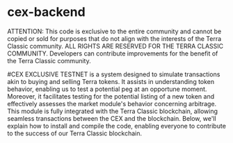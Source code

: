 # cex-backend

ATTENTION: This code is exclusive to the entire community and cannot be copied or sold for purposes that do not align with the interests of the Terra Classic community. ALL RIGHTS ARE RESERVED FOR THE TERRA CLASSIC COMMUNITY. Developers can contribute improvements for the benefit of the Terra Classic community.

#CEX EXCLUSIVE TESTNET is a system designed to simulate transactions akin to buying and selling Terra tokens. It assists in understanding token behavior, enabling us to test a potential peg at an opportune moment. Moreover, it facilitates testing for the potential listing of a new token and effectively assesses the market module's behavior concerning arbitrage. This module is fully integrated with the Terra Classic blockchain, allowing seamless transactions between the CEX and the blockchain. Below, we'll explain how to install and compile the code, enabling everyone to contribute to the success of our Terra Classic blockchain.
